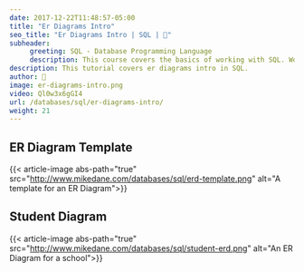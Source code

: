 ```yaml
---
date: 2017-12-22T11:48:57-05:00
title: "Er Diagrams Intro"
seo_title: "Er Diagrams Intro | SQL | 🦒"
subheader:
     greeting: SQL - Database Programming Language
     description: This course covers the basics of working with SQL. Work your way through the videos/articles and I'll teach you everything you need to know to interact with database management systems and create powerful relational databases!
description: This tutorial covers er diagrams intro in SQL.
author: 🦒
image: er-diagrams-intro.png
video: Ql0w3x6gGI4
url: /databases/sql/er-diagrams-intro/
weight: 21
---
```

## ER Diagram Template
{{< article-image abs-path="true" src="http://www.mikedane.com/databases/sql/erd-template.png" alt="A template for an ER Diagram">}}

## Student Diagram
{{< article-image abs-path="true" src="http://www.mikedane.com/databases/sql/student-erd.png" alt="An ER Diagram for a school">}}